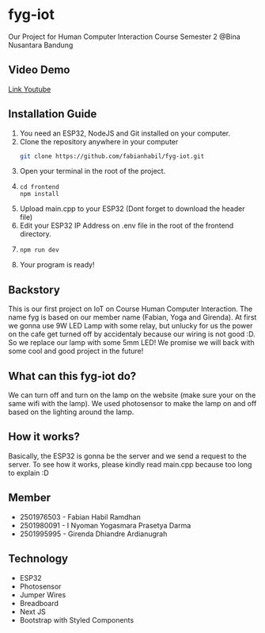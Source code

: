# fyg-iot

Our Project for Human Computer Interaction Course Semester 2 @Bina Nusantara Bandung

## Video Demo
[Link Youtube](https://www.youtube.com/watch?v=kGtCep5hEHA&ab_channel=FabianHabilRamdhan)


## Installation Guide

1. You need an ESP32, NodeJS and Git installed on your computer.
2. Clone the repository anywhere in your computer
    ```sh
    git clone https://github.com/fabianhabil/fyg-iot.git
    ```
3. Open your terminal in the root of the project.
4. ```
   cd frontend
   npm install
   ```
5. Upload main.cpp to your ESP32 (Dont forget to download the header file)
6. Edit your ESP32 IP Address on .env file in the root of the frontend directory.
7. ```
   npm run dev
   ```
8. Your program is ready!


## Backstory

This is our first project on IoT on Course Human Computer Interaction. The name fyg is based on our member name (Fabian, Yoga and Girenda).
At first we gonna use 9W LED Lamp with some relay, but unlucky for us the power on the cafe get turned off by accidentaly because our wiring is not good :D.
So we replace our lamp with some 5mm LED!
We promise we will back with some cool and good project in the future!

## What can this fyg-iot do?

We can turn off and turn on the lamp on the website (make sure your on the same wifi with the lamp).
We used photosensor to make the lamp on and off based on the lighting around the lamp.

## How it works?

Basically, the ESP32 is gonna be the server and we send a request to the server. To see how it works, please kindly read main.cpp because too long to explain :D

## Member

-   2501976503 - Fabian Habil Ramdhan
-   2501980091 - I Nyoman Yogasmara Prasetya Darma
-   2501995995 - Girenda Dhiandre Ardianugrah

## Technology

-   ESP32
-   Photosensor
-   Jumper Wires
-   Breadboard
-   Next JS
-   Bootstrap with Styled Components
